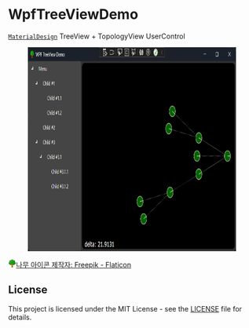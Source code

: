 # WpfTreeViewDemo
[`MaterialDesign`](https://github.com/MaterialDesignInXAML/MaterialDesignInXamlToolkit) TreeView + TopologyView UserControl

<figure class="half">
<a href="WpfTopologyView.png"><img width="738" height="416" src="WpfTopologyView.png"></a>
</figure>

<a href="https://www.flaticon.com/kr/free-icons/" title="나무 아이콘"><img src="flaticon.png">나무 아이콘 제작자: Freepik - Flaticon</a>

## License
This project is licensed under the MIT License - see the [LICENSE](LICENSE.txt) file for details.
